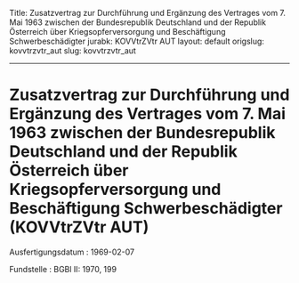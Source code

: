 Title: Zusatzvertrag zur Durchführung und Ergänzung des Vertrages vom 7. Mai 1963
  zwischen der Bundesrepublik Deutschland und der Republik Österreich über Kriegsopferversorgung
  und Beschäftigung Schwerbeschädigter
jurabk: KOVVtrZVtr AUT
layout: default
origslug: kovvtrzvtr_aut
slug: kovvtrzvtr_aut

---

# Zusatzvertrag zur Durchführung und Ergänzung des Vertrages vom 7. Mai 1963 zwischen der Bundesrepublik Deutschland und der Republik Österreich über Kriegsopferversorgung und Beschäftigung Schwerbeschädigter (KOVVtrZVtr AUT)

Ausfertigungsdatum
:   1969-02-07

Fundstelle
:   BGBl II: 1970, 199

